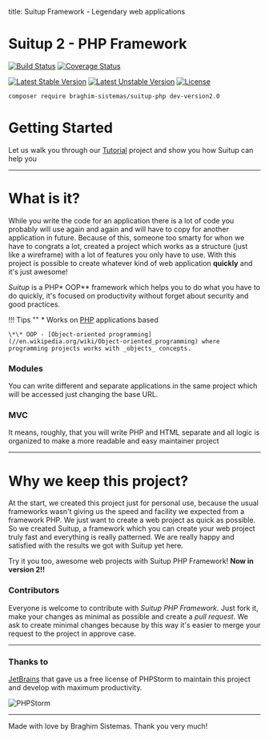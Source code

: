 title: Suitup Framework - Legendary web applications

# Suitup 2 - PHP Framework

[![Build Status](https://travis-ci.org/braghimsistemas/suitup-php.svg?branch=version2.0)](https://travis-ci.org/braghimsistemas/suitup-php)
[![Coverage Status](https://coveralls.io/repos/github/braghimsistemas/suitup-php/badge.svg?branch=version2.0)](https://coveralls.io/github/braghimsistemas/suitup-php?branch=master)

[![Latest Stable Version](https://poser.pugx.org/braghim-sistemas/suitup-php/v/stable)](https://packagist.org/packages/braghim-sistemas/suitup-php)
[![Latest Unstable Version](https://poser.pugx.org/braghim-sistemas/suitup-php/v/unstable)](https://packagist.org/packages/braghim-sistemas/suitup-php)
[![License](https://poser.pugx.org/braghim-sistemas/suitup-php/license)](https://packagist.org/packages/braghim-sistemas/suitup-php)

`composer require braghim-sistemas/suitup-php dev-version2.0`

# Getting Started
Let us walk you through our [Tutorial](user-guide/getting-started/index.md) project and show you how Suitup can help you

---

# What is it?
While you write the code for an application there is a lot of code you probably will use again and again and will have to copy for another application in future. Because of this, someone too smarty for whon we have to congrats a lot, created a project which works as a structure (just like a wireframe) with a lot of features you only have to use. With this project is possible to create whatever kind of web application **quickly** and it's just awesome!

_Suitup_ is a PHP\* OOP\*\* framework which helps you to do what you have to do quickly, it's focused on productivity without forget about security and good practices.

!!! Tips ""
    \* Works on [PHP](//php.net) applications based

    \*\* OOP - [Object-oriented programming](//en.wikipedia.org/wiki/Object-oriented_programming) where programming projects works with _objects_ concepts.

### Modules
You can write different and separate applications in the same project which will be accessed just changing the base URL.

### MVC
It means, roughly, that you will write PHP and HTML separate and all logic is organized to make a more readable and easy maintainer project

---

# Why we keep this project?
At the start, we created this project just for personal use, because the usual frameworks wasn't giving us the speed and facility we expected from a framework PHP. We just want to create a web project as quick as possible. So we created Suitup, a framework which you can create your web project truly fast and everything is really patterned. We are really happy and satisfied with the results we got with Suitup yet here.

Try it you too, awesome web projects with Suitup PHP Framework! **Now in version 2!!**

### Contributors
Everyone is welcome to contribute with _Suitup PHP Framework_. Just fork it, make your changes as minimal as possible and create a _pull request_. We ask to create minimal changes because by this way it's easier to merge your request to the project in approve case.

---

### Thanks to
[JetBrains](https://www.jetbrains.com/?from=Suitup+PHP+Framework+2) that gave us a free license of PHPStorm to maintain this project and develop with maximum productivity.

![PHPStorm](https://i.ibb.co/xXB4Fzc/phpstorm-64.png)

---

Made with love by Braghim Sistemas.
Thank you very much!
